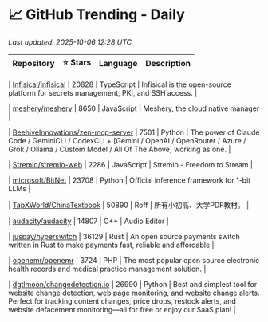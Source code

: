 # 📈 GitHub Trending - Daily

_Last updated: 2025-10-06 12:28 UTC_

| Repository | ⭐ Stars | Language | Description |
|------------|--------:|----------|-------------|

| [Infisical/infisical](https://github.com/Infisical/infisical) | 20828 | TypeScript | Infisical is the open-source platform for secrets management, PKI, and SSH access. |

| [meshery/meshery](https://github.com/meshery/meshery) | 8650 | JavaScript | Meshery, the cloud native manager |

| [BeehiveInnovations/zen-mcp-server](https://github.com/BeehiveInnovations/zen-mcp-server) | 7501 | Python | The power of Claude Code / GeminiCLI / CodexCLI + [Gemini / OpenAI / OpenRouter / Azure / Grok / Ollama / Custom Model / All Of The Above] working as one. |

| [Stremio/stremio-web](https://github.com/Stremio/stremio-web) | 2286 | JavaScript | Stremio - Freedom to Stream |

| [microsoft/BitNet](https://github.com/microsoft/BitNet) | 23708 | Python | Official inference framework for 1-bit LLMs |

| [TapXWorld/ChinaTextbook](https://github.com/TapXWorld/ChinaTextbook) | 50890 | Roff | 所有小初高、大学PDF教材。 |

| [audacity/audacity](https://github.com/audacity/audacity) | 14807 | C++ | Audio Editor |

| [juspay/hyperswitch](https://github.com/juspay/hyperswitch) | 36129 | Rust | An open source payments switch written in Rust to make payments fast, reliable and affordable |

| [openemr/openemr](https://github.com/openemr/openemr) | 3724 | PHP | The most popular open source electronic health records and medical practice management solution. |

| [dgtlmoon/changedetection.io](https://github.com/dgtlmoon/changedetection.io) | 26990 | Python | Best and simplest tool for website change detection, web page monitoring, and website change alerts. Perfect for tracking content changes, price drops, restock alerts, and website defacement monitoring—all for free or enjoy our SaaS plan! |
